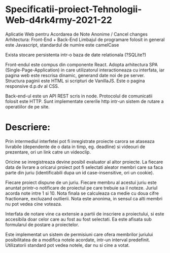 # Specificatii-proiect-Tehnologii-Web-d4rk4rmy-2021-22
Aplicatie Web pentru Acordarea de Note Anonime / 
Cancel changes
Arhitectura: Front-End + Back-End
Limbajul de programare folosit in general este Javascript, standardul de numire este camelCase

Exista stocare persistenta intr-o baza de date relationala (?SQLite?)

Front-endul este compus din componente React. Adopta arhitectura SPA (Single-Page-Application) in care utilizatorul interactioneaza cu interfata, iar pagina web este rescrisa dinamic, generand date noi de pe server. Structura paginii este HTML si scripturi de VanillaJS. Este o pagina responsive d.p.dv al CSS.

Back-end-ul este un API REST scris in node. Protocolul de comunicatii folosit este HTTP. Sunt implementate cererile http intr-un sistem de rutare a operatiilor de pe site.



Descriere:
==========
Prin intermediul interfetei pot fi inregistrate proiecte carora se ataseaza livrabile (dependente de o data in timp, eg. deadline) si videouri de prezentare, ori un link catre un videoclip. 

Oricine se inregistreaza devine posibil evaluator al altor proiecte. La fiecare data de livrare a oricarui proiect pot fi selectati aleator membri care sa faca parte din juriu (identificabili dupa un id case-insensitive, ori un cookie).

Fiecare proiect dispune de un juriu. Fiecare membru al acestui juriu este anuntat printr-o notificare de proiectul pe care trebuie sa il noteze. Juriul acorda note intre 1 si 10. Nota finala se calculeaza ca medie cu doua cifre fractionare, excluzand outlierii. Nota este anonima, in sensul ca alti membri nu pot vedea cine voteaza.

Interfata de notare vine ca extensie a partii de inscriere a proiectului, si este accesibila doar celor care au fost au fost selectati. Ea este afisata sub formularul de postare a proiectelor.

Este implementat un sistem de permisiuni care ofera membrilor juriului posibilitatea de a modifica notele acordate, intr-un interval predefinit. Utilizatorii standard pot vedea notele, dar nu si cine a votat.
